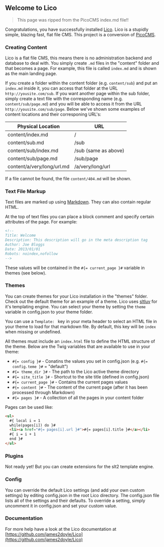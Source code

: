 <!--
Title: Welcome
Description: This is a long line that has some big words in it. Also some punctuation!
Special: <p>how about some HTML?</p>
Template: index
-->
<!-- here is a comment right at the top to try and fuck you up! -->

## Welcome to Lico

> This page was ripped from the PicoCMS index.md file!!

Congratulations, you have successfully installed [Lico](https://github.com/james2doyle/Lico). Lico is a stupidly simple, blazing fast, flat file CMS. This project is a conversion of [PicoCMS](http://picocms.org/).

### Creating Content

Lico is a flat file CMS, this means there is no administration backend and database to deal with. You simply create `.md` files in the "content"
folder and that becomes a page. For example, this file is called `index.md` and is shown as the main landing page.

If you create a folder within the content folder (e.g. `content/sub`) and put an `index.md` inside it, you can access that folder at the URL
`http://yousite.com/sub`. If you want another page within the sub folder, simply create a text file with the corresponding name (e.g. `content/sub/page.md`)
and you will be able to access it from the URL `http://yousite.com/sub/page`. Below we've shown some examples of content locations and their corresponing URL's:

<table>
  <thead>
    <tr><th>Physical Location</th><th>URL</th></tr>
  </thead>
  <tbody>
    <tr><td>content/index.md</td><td>/</td></tr>
    <tr><td>content/sub.md</td><td>/sub</td></tr>
    <tr><td>content/sub/index.md</td><td>/sub (same as above)</td></tr>
    <tr><td>content/sub/page.md</td><td>/sub/page</td></tr>
    <tr><td>content/a/very/long/url.md</td><td>/a/very/long/url</td></tr>
  </tbody>
</table>

If a file cannot be found, the file `content/404.md` will be shown.

### Text File Markup

Text files are marked up using [Markdown](http://daringfireball.net/projects/markdown/syntax). They can also contain regular HTML.

At the top of text files you can place a block comment and specify certain attributes of the page. For example:

```html
<!--
Title: Welcome
Description: This description will go in the meta description tag
Author: Joe Bloggs
Date: 2013/01/01
Robots: noindex,nofollow
-->
```

These values will be contained in the `#{= current_page }#` variable in themes (see below).

### Themes

You can create themes for your Lico installation in the "themes" folder. Check out the default theme for an example of a theme. Lico uses
[sltluv](http://twig.sensiolabs.org/documentation) for it's templating engine. You can select your theme by setting the `theme` variable in config.json to your theme folder.

You can use a `Template: ` key in your meta header to select an HTML file in your theme to load for that markdown file. By default, this key will be `index` when missing or undefined.

All themes must include an `index.html` file to define the HTML structure of the theme. Below are the Twig variables that are available to use in your theme:

* `#{= config }#` - Conatins the values you set in config.json (e.g. `#{= config.teme }#` = "default")
* `#{= theme_dir }#` - The path to the Lico active theme directory
* `#{= site_title }#` - Shortcut to the site title (defined in config.json)
* `#{= current_page }#` - Contains the current pages values
* `#{= content }#` - The content of the current page (after it has been processed through Markdown)
* `#{= pages }#` - A collection of all the pages in your content folder

Pages can be used like:

```html
<ul>
  #{ local i = 1
  while(pages[i]) do }#
  <li><a href="#{= pages[i].url }#">#{= pages[i].title }#</a></li>
  #{ i = i + 1
  end }#
</ul>
```

### Plugins

Not ready yet! But you can create extensions for the slt2 template engine.

### Config

You can override the default Lico settings (and add your own custom settings) by editing config.json in the root Lico directory. The config.json file lists all of the settings and their defaults. To override a setting, simply uncomment it in config.json and set your custom value.

### Documentation

For more help have a look at the Lico documentation at [https://github.com/james2doyle/Lico](https://github.com/james2doyle/Lico)